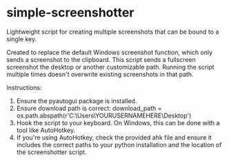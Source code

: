 # simple-screenshotter
Lightweight script for creating multiple screenshots that can be bound to a single key.

Created to replace the default Windows screenshot function, which only sends a screenshot to the clipboard. This script sends a fullscreen screenshot the desktop or another customizable path. Running the script multiple times doesn't overwrite existing screenshots in that path.

Instructions: 

1. Ensure the pyautogui package is installed.
2. Ensure download path is correct: download_path = os.path.abspath(r'C:\Users\YOURUSERNAMEHERE\Desktop')
3. Hook the script to your keyboard. On Windows, this can be done with a tool like AutoHotkey.
4. If you're using AutoHotkey, check the provided ahk file and ensure it includes the correct paths to your python installation and the location of the screenshotter script.
